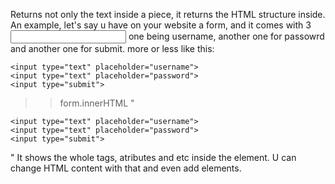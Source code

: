 Returns not only the text inside a piece, it returns the HTML structure inside. 
An example, let's say u have on your website a form, and it comes with 3 <input> one being username, another one for passowrd and another one for submit. more or less like this:
>> <form action="">
    <input type="text" placeholder="username">
    <input type="text" placeholder="password">
    <input type="submit">
>> </form>
>> form.innerHTML
>> "
    <input type="text" placeholder="username">
    <input type="text" placeholder="password">
    <input type="submit">
   "
It shows the whole tags, atributes and etc inside the element. U can change HTML content with that and even add elements.